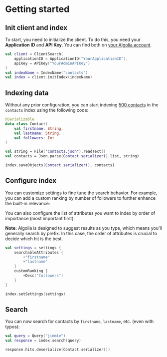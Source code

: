 # Getting started

## Init client and index

To start, you need to initialize the client. To do this, you need your **Application ID** and **API Key**.
You can find both on [your Algolia account](https://www.algolia.com/api-keys).

```kotlin
val client = ClientSearch(
    applicationID = ApplicationID("YourApplicationID"),
    apiKey = APIKey("YourAdminAPIKey")
)
val indexName = IndexName("contacts")
val index = client.initIndex(indexName)
```

## Indexing data

Without any prior configuration, you can start indexing [500 contacts](https://github.com/algolia/datasets/blob/master/contacts/contacts.json) in the ```contacts``` index using the following code:

```kotlin
@Serializable
data class Contact(
    val firstname: String,
    val lastname: String,
    val followers: Int
)

val string = File("contacts.json").readText()
val contacts = Json.parse(Contact.serializer().list, string)

index.saveObjects(Contact.serializer(), contacts)
```

## Configure index

You can customize settings to fine tune the search behavior. For example, you can add a custom ranking by number of followers to further enhance the built-in relevance:

You can also configure the list of attributes you want to index by order of importance (most important first).

**Note:** Algolia is designed to suggest results as you type, which means you'll generally search by prefix.
In this case, the order of attributes is crucial to decide which hit is the best.

```kotlin
val settings = settings {
    searchableAttributes {
        +"firstname"
        +"lastname"
    }
    customRanking {
        +Desc("followers")
    }
}

index.setSettings(settings)
```

## Search

You can now search for contacts by `firstname`, `lastname`, etc. (even with typos):

```kotlin
val query = Query("jimmie")
val response = index.search(query)

response.hits.deserialize(Contact.serializer())
```



